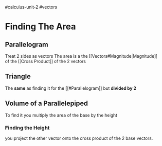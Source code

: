 #calculus-unit-2 
#vectors 
# Finding The Area
## Parallelogram
Treat 2 sides as vectors
The area is a the [[Vectors#Magnitude|Magnitude]] of the [[Cross Product]] of the 2 vectors
## Triangle
The **same** as finding it for the [[#Parallelogram]] but **divided by 2**
## Volume of a Parallelepiped
To find it you multiply the area of the base by the height
### Finding the Height
you project the other vector onto the cross product of the 2 base vectors.